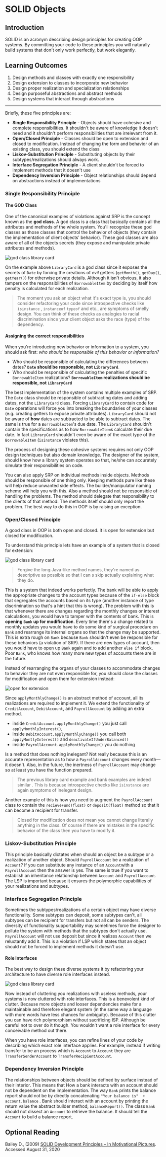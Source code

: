 # SOLID Objects

## Introduction

SOLID is an acronym describing design principles for creating OOP systems. By committing your code to these principles you will naturally build systems that don't only work perfectly, but work elegantly. 

## Learning Outcomes

1. Design methods and classes with exactly one responsibility
2. Design extension to classes to incorporate new behavior
3. Design proper realization and specialization relationships
4. Design purposeful abstractions and abstract methods
5. Design systems that interact through abstractions

---

Briefly, these five principles are:

- **Single Responsibility Principle** - Objects should have cohesive and complete responsibilities. It shouldn't be aware of knowledge it doesn't need and it shouldn't perform responsibilities that are irrelevant from it.
- **Open/Closed Principle** - Classes should be open to extension and closed to modification. Instead of changing the form and behavior of an existing class, you should extend the class
- **Liskov-Substitution Principle** - Substituting objects by their subtypes/realizations should always work.
- **Interface Segregation Principle** - A client shouldn't be forced to implement methods that it doesn't use
- **Dependency Inversion Principle** - Object relationships should depend on abstractions instead of implementations

### Single Responsibility Principle

#### The GOD Class

One of the canonical examples of violations against SRP is the concept known as the **god class**. A god class is a class that basically contains all the attributes and methods of the whole system. You'll recognize these god classes as those classes that control the behavior of objects (they contain the implementation of client objects' behavior). These god classes are also aware of all of the objects secrets (they expose and manipulate private attributes and methods).

![god class library card](uml/godclasslibrarycard.png)

On the example above `LibraryCard` is a god class since it exposes the secrets of `Date` by forcing the creations of *evil* getters (`getMonth()`, `getDay()`, `getYear()`) for otherwise private details. Although it isn't obvious, it also tampers on the responsibilities of `BorrowableItem` by deciding by itself how penalty is calculated for each realization. 

> The moment you ask an object what it's exact type is, you should consider refactoring your code since introspective checks like `isinstance` , `instanceof` `typeof` and etc., are symptoms of smelly design. You can think of these checks as analogies to racial discrimination since your client object asks the race (type) of the dependency.

#### Assigning the correct responsibilities

When you're introducing new behavior or information to a system, you should ask first: *who should be responsible of this behavior or information?*

- Who should be responsible of calculating the differences between dates? **`Date` should be responsible, not `LibraryCard`**.
- Who should be responsible of calculating the penalties of specific `BorrowableItem` realizations? **`BorrowableItem`  realizations should be responsible, not `LibraryCard`**

The best implementation of the system contains multiple examples of SRP. The `Date` class should be responsible of subtracting dates and adding dates, not the `LibraryCard` class. Forcing `LibraryCard` to contain code for `Date` operations will force you into breaking the boundaries of your classes (e.g. creating getters to expose private attributes). `LibraryCard` should not be aware of **how** dates are subtracted to be able to subtract dates. The same is true for a `BorrowableItem`'s due date. The `LibraryCard` shouldn't contain the specifications as to how  `BorrowableItem`s calculate their due date. In fact `LibraryCard` shouldn't even be aware of the exact type of the `BorrowableItem` (`isinstance` violates this).

The process of designing these cohesive systems requires not only OOP design techniques but also domain knowledge. The designer of the system, should know how a library system operates so that, he/she can accurately simulate their responsibilities on code.

You can also apply SRP on individual methods inside objects. Methods should be responsible of one thing only. Keeping methods pure like these will help reduce unwanted side effects. The builder/manipulator naming scheme will help you with this. Also a method should not be responsible of handling the problems. The method should delegate that responsibility to the clients of that method. The methods itself should only report the problem. The best way to do this in OOP is by raising an exception.

### Open/Closed Principle

A good class in OOP is both open and closed. It is open for extension but closed for modification. 

To understand this principle lets have an example of a system that is closed for extension:

![god class library card](uml/closedforextension.png)

> Forgive the long Java-like method names, they're named as descriptive as possible so that I can s skip actually explaining what they do.

This is a system that indeed works perfectly. The bank will be able to apply the appropriate changes to the account types because of the `if-else` block that segregates the accounts based on its type (another instance of type discrimination so that's a hint that this is wrong). The problem with this is that whenever there are changes regarding the monthly changes or interest calculations, you would have to tamper with the contents of bank. This is **opening `Bank` up for modification**. Every time there's a change related to monthly updates you would have to do some kind of surgical procedure on `Bank` and rearrange its internal organs so that the change may be supported. This is extra rough on `Bank` because `Bank` shouldn't even be responsible for these behaviors (a violation of SRP). If there are new types of account, then you would have to open up `Bank` again and to add another `else if` block. Poor `Bank`, who knows how many more new types of accounts there are in the future. 

Instead of rearranging the organs of your classes to accommodate changes to behavior they are not even responsible for, you should close the classes for modification and open them for extension instead:

![open for extension](uml/openforextension.png)

Since `applyMonthlyChange()` is an abstract method of account, all its realizations are required to implement it. We extend the functionality of `CreditAccount`, `DebitAccount`, and `PayrollAccount` by adding an extra method.

- inside `CreditAccount.applyMonthlyChange()` you just call `applyMonthlyInterest()`,  
- inside `DebitAccount.applyMonthlyChange()` you call both `applyMontlyInterest()` and `deactivateIfUnderBalanced()` 
- inside `PayrollAccount.applyMonthlyChange()` you do nothing

Is a method that does nothing inelegant? Not really because this is an accurate representation as to how a `PayrollAccount` changes every month—  it doesn't. Also, in the future, the inertness of `PayrollAccount` may change so at least you have the function prepared.

> The previous library card example and bank examples are indeed similar . This is because introspective checks like `isinstance` are again symptoms of inelegant design.

Another example of this is how you need to augment the `PayrollAccount` class to contain the `recieveFund(float)` or `deposit(float)` method so that it can become a recipient for transfer.

> Closed for modification does not mean you cannot change literally anything in the class. Of course if there are mistakes in the specific behavior of the class then you have to modify it. 

### Liskov-Substitution Principle

This principle basically dictates when should an object be a subtype or a realization of another object. Should `PayrollAccount` be  a realization of `Account`? If you can substitute any instance of an `Account`with a `PayrollAccount` then the answer is yes. The same is true if you want to establish an inheritance relationship between `Account` and `PayrollAccount`. The LSP is important because it ensures the polymorphic capabilities of your realizations and subtypes. 

### Interface Segregation Principle

Sometimes the subtypes/realizations of a certain object may have diverse functionality. Some subtypes can deposit, some subtypes can't, all subtypes can be recipient for transfers but not all can be senders. The diversity of functionality supportability may sometimes force the designer to pollute the system with methods that the subtypes don't actually use. `PayrollAccount` will not use deposit but since it realizes `Account` then we reluctantly add it. This is a violation if LSP which states that an object should not be forced to implement methods it doesn't use.

#### Role Interfaces

The best way to design these diverse systems it by refactoring your architecture to have diverse role interfaces instead.

![god class library card](uml/roleinterfaces.png)

Now instead of cluttering you realizations with useless methods, your systems is now cluttered with role interfaces. This is a benevolent kind of clutter. Because more objects and looser dependencies make for a maintainable and therefore elegant system (in the same way a language with more words have less chances for ambiguity). Because of this clutter you can have rich polymorphism without sacrificing ISP. Although be careful not to over do it though. You wouldn't want a role interface for every conceivable method out there. 

When you have role interfaces, you can refine lines of your code by describing which exact role interface applies. For example, instead if writing transfer to be an process which is `Account` to `Account` they are `TransferSenderAccount` to `TransferRecipientAccount`.

### Dependency Inversion Principle

The relationships between objects should be defined by surface instead of their interior. This means that How a bank interacts with an account should not be dependent on the implementation. The way `Bank` prints the balance report should not be by directly concatenating `"Your balance is"  + account.balance` . Bank should interact with an account by printing the return value the abstract builder method, `balanceReport()`. The class `Bank` should not dissect an `Account` to retrieve the balance. It should tell the `Account` to build a balance report.

## Optional Reading

Bailey D., (2009) [SOLID Development Principles – In Motivational Pictures](https://lostechies.com/derickbailey/2009/02/11/solid-development-principles-in-motivational-pictures/). Accessed August 31, 2020